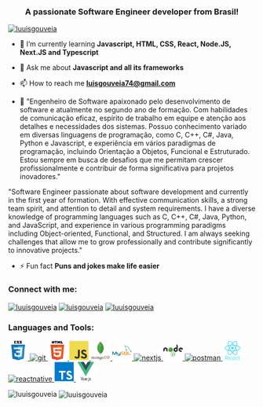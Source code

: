<h3 align="center">A passionate Software Engineer developer from Brasil!</h3>

<p align="left"> <a href="https://twitter.com/luuisgouveia" target="blank"><img src="https://img.shields.io/twitter/follow/luuisgouveia?logo=twitter&style=for-the-badge" alt="luuisgouveia" /></a> </p>

- 🌱 I’m currently learning **Javascript, HTML, CSS, React, Node.JS, Next.JS and Typescript**

- 💬 Ask me about **Javascript and all its frameworks**

- 📫 How to reach me **luisgouveia74@gmail.com**

- 📄 "Engenheiro de Software apaixonado pelo desenvolvimento de software e atualmente no segundo ano de formação. Com habilidades de comunicação eficaz, espírito de trabalho em equipe e atenção aos detalhes e necessidades dos sistemas. Possuo conhecimento variado em diversas linguagens de programação, como C, C++, C#, Java, Python e Javascript, e experiência em vários paradigmas de programação, incluindo Orientação a Objetos, Funcional e Estruturado. Estou sempre em busca de desafios que me permitam crescer profissionalmente e contribuir de forma significativa para projetos inovadores."

"Software Engineer passionate about software development and currently in the first year of formation. With effective communication skills, a strong team spirit, and attention to detail and system requirements. I have a diverse knowledge of programming languages such as C, C++, C#, Java, Python, and JavaScript, and experience in various programming paradigms including Object-oriented, Functional, and Structured. I am always seeking challenges that allow me to grow professionally and contribute significantly to innovative projects."

- ⚡ Fun fact **Puns and jokes make life easier**

<h3 align="left">Connect with me:</h3>
<p align="left">
<a href="https://twitter.com/luuisgouveia" target="blank"><img align="center" src="https://raw.githubusercontent.com/rahuldkjain/github-profile-readme-generator/master/src/images/icons/Social/twitter.svg" alt="luuisgouveia" height="30" width="40" /></a>
<a href="https://fb.com/luisgouveia" target="blank"><img align="center" src="https://raw.githubusercontent.com/rahuldkjain/github-profile-readme-generator/master/src/images/icons/Social/facebook.svg" alt="luisgouveia" height="30" width="40" /></a>
<a href="https://instagram.com/luuisgouveia" target="blank"><img align="center" src="https://raw.githubusercontent.com/rahuldkjain/github-profile-readme-generator/master/src/images/icons/Social/instagram.svg" alt="luuisgouveia" height="30" width="40" /></a>
</p>

<h3 align="left">Languages and Tools:</h3>
<p align="left"> <a href="https://www.w3schools.com/css/" target="_blank" rel="noreferrer"> <img src="https://raw.githubusercontent.com/devicons/devicon/master/icons/css3/css3-original-wordmark.svg" alt="css3" width="40" height="40"/> </a> <a href="https://git-scm.com/" target="_blank" rel="noreferrer"> <img src="https://www.vectorlogo.zone/logos/git-scm/git-scm-icon.svg" alt="git" width="40" height="40"/> </a> <a href="https://www.w3.org/html/" target="_blank" rel="noreferrer"> <img src="https://raw.githubusercontent.com/devicons/devicon/master/icons/html5/html5-original-wordmark.svg" alt="html5" width="40" height="40"/> </a> <a href="https://developer.mozilla.org/en-US/docs/Web/JavaScript" target="_blank" rel="noreferrer"> <img src="https://raw.githubusercontent.com/devicons/devicon/master/icons/javascript/javascript-original.svg" alt="javascript" width="40" height="40"/> </a> <a href="https://www.mongodb.com/" target="_blank" rel="noreferrer"> <img src="https://raw.githubusercontent.com/devicons/devicon/master/icons/mongodb/mongodb-original-wordmark.svg" alt="mongodb" width="40" height="40"/> </a> <a href="https://www.mysql.com/" target="_blank" rel="noreferrer"> <img src="https://raw.githubusercontent.com/devicons/devicon/master/icons/mysql/mysql-original-wordmark.svg" alt="mysql" width="40" height="40"/> </a> <a href="https://nextjs.org/" target="_blank" rel="noreferrer"> <img src="https://cdn.worldvectorlogo.com/logos/nextjs-2.svg" alt="nextjs" width="40" height="40"/> </a> <a href="https://nodejs.org" target="_blank" rel="noreferrer"> <img src="https://raw.githubusercontent.com/devicons/devicon/master/icons/nodejs/nodejs-original-wordmark.svg" alt="nodejs" width="40" height="40"/> </a> <a href="https://postman.com" target="_blank" rel="noreferrer"> <img src="https://www.vectorlogo.zone/logos/getpostman/getpostman-icon.svg" alt="postman" width="40" height="40"/> </a> <a href="https://reactjs.org/" target="_blank" rel="noreferrer"> <img src="https://raw.githubusercontent.com/devicons/devicon/master/icons/react/react-original-wordmark.svg" alt="react" width="40" height="40"/> </a> <a href="https://reactnative.dev/" target="_blank" rel="noreferrer"> <img src="https://reactnative.dev/img/header_logo.svg" alt="reactnative" width="40" height="40"/> </a> <a href="https://www.typescriptlang.org/" target="_blank" rel="noreferrer"> <img src="https://raw.githubusercontent.com/devicons/devicon/master/icons/typescript/typescript-original.svg" alt="typescript" width="40" height="40"/> </a> <a href="https://vuejs.org/" target="_blank" rel="noreferrer"> <img src="https://raw.githubusercontent.com/devicons/devicon/master/icons/vuejs/vuejs-original-wordmark.svg" alt="vuejs" width="40" height="40"/> </a> </p>

<p><img align="left" src="https://github-readme-stats.vercel.app/api/top-langs?username=luuisgouveia&show_icons=true&locale=en&layout=compact" alt="luuisgouveia" /></p>

<p>&nbsp;<img align="center" src="https://github-readme-stats.vercel.app/api?username=luuisgouveia&show_icons=true&locale=en" alt="luuisgouveia" /></p>
